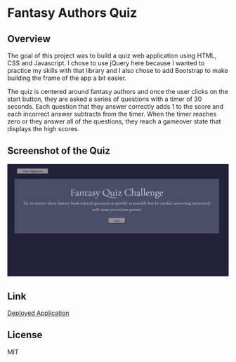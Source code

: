 # Fantasy Authors Quiz

## Overview
The goal of this project was to build a quiz web application using HTML, CSS and Javascript. I chose to use jQuery here because I wanted to practice my skills with that library and I also chose to add Bootstrap to make building the frame of the app a bit easier. 

The quiz is centered around fantasy authors and once the user clicks on the start button, they are asked a series of questions with a timer of 30 seconds. Each question that they answer correctly adds 1 to the score and each incorrect answer subtracts from the timer. When the timer reaches zero or they answer all of the questions, they reach a gameover state that displays the high scores. 

## Screenshot of the Quiz
![A screenshot of the deployed application](/assets/images/screenshot.png "A screenshot of the deployed application")

## Link
[Deployed Application](https://ccroberts1.github.io/fantasy-quiz/)

## License
MIT
